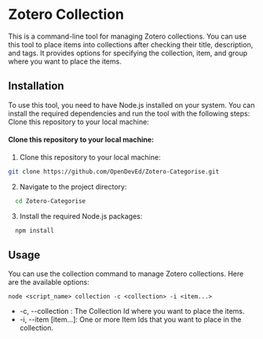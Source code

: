 
# Zotero Collection

This is a command-line tool for managing Zotero collections. You can use this tool to place items into collections after checking their title, description, and tags. It provides options for specifying the collection, item, and group where you want to place the items.

## Installation

To use this tool, you need to have Node.js installed on your system. You can install the required dependencies and run the tool with the following steps:
Clone this repository to your local machine:


#### Clone this repository to your local machine:

1. Clone this repository to your local machine:

 ```bash
 git clone https://github.com/OpenDevEd/Zotero-Categorise.git
  ```

2. Navigate to the project directory:

```bash
  cd Zotero-Categorise
```

3. Install the required Node.js packages:

```bash
  npm install
```

## Usage

You can use the collection command to manage Zotero collections. Here are the available options:

```
node <script_name> collection -c <collection> -i <item...> 
```
- -c, --collection <collection>: The Collection Id where you want to place the items.
- -i, --item [item...]: One or more Item Ids that you want to place in the collection.

